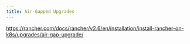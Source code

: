 ```yaml
---
title: Air-Gapped Upgrades
---
```


https://rancher.com/docs/rancher/v2.6/en/installation/install-rancher-on-k8s/upgrades/air-gap-upgrade/